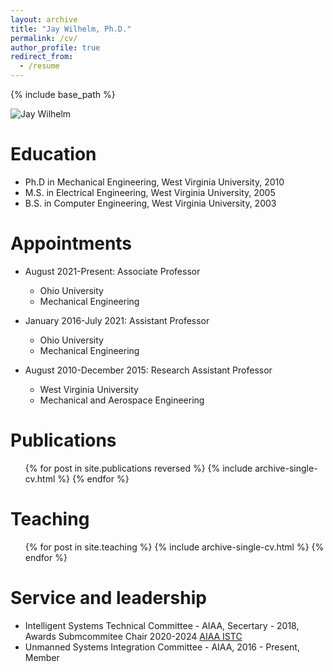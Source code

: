 ```yaml
---
layout: archive
title: "Jay Wilhelm, Ph.D."
permalink: /cv/
author_profile: true
redirect_from:
  - /resume
---
```


{% include base_path %}

![Jay Wilhelm](profile_jpw.jpeg)


Education
======
* Ph.D in Mechanical Engineering, West Virginia University, 2010
* M.S. in Electrical Engineering, West Virginia University, 2005
* B.S. in Computer Engineering, West Virginia University, 2003


Appointments
======
* August 2021-Present: Associate Professor
  * Ohio University
  * Mechanical Engineering

* January 2016-July 2021: Assistant Professor
  * Ohio University
  * Mechanical Engineering

* August 2010-December 2015: Research Assistant Professor
  * West Virginia University
  * Mechanical and Aerospace Engineering
  

Publications
======
  <ul>{% for post in site.publications reversed %}
    {% include archive-single-cv.html %}
  {% endfor %}</ul>
  
  
Teaching
======
  <ul>{% for post in site.teaching %}
    {% include archive-single-cv.html %}
  {% endfor %}</ul>
  
Service and leadership
======
* Intelligent Systems Technical Committee - AIAA, Secertary - 2018, Awards Submcommitee Chair 2020-2024 [AIAA ISTC](https://aiaa-istc.github.io/)
* Unmanned Systems Integration Committee - AIAA, 2016 - Present, Member

